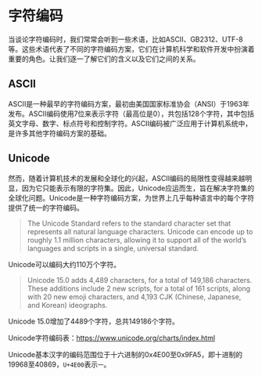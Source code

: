 # 字符编码

当谈论字符编码时，我们常常会听到一些术语，比如ASCII、GB2312、UTF-8等。这些术语代表了不同的字符编码方案，它们在计算机科学和软件开发中扮演着重要的角色。让我们逐一了解它们的含义以及它们之间的关系。

## ASCII

ASCII是一种最早的字符编码方案，最初由美国国家标准协会（ANSI）于1963年发布。ASCII编码使用7位来表示字符（最高位是0），共包括128个字符，其中包括英文字母、数字、标点符号和控制字符。ASCII编码被广泛应用于计算机系统中，是许多其他字符编码方案的基础。

## Unicode

然而，随着计算机技术的发展和全球化的兴起，ASCII编码的局限性变得越来越明显，因为它只能表示有限的字符集。因此，Unicode应运而生，旨在解决字符集的全球化问题。Unicode是一种字符编码方案，为世界上几乎每种语言中的每个字符提供了统一的字符编码。

> The Unicode Standard refers to the standard character set that represents all natural language characters. Unicode can encode up to roughly 1.1 million characters, allowing it to support all of the world’s languages and scripts in a single, universal standard.

Unicode可以编码大约110万个字符。

> Unicode 15.0 adds 4,489 characters, for a total of 149,186 characters. These additions include 2 new scripts, for a total of 161 scripts, along with 20 new emoji characters, and 4,193 CJK (Chinese, Japanese, and Korean) ideographs.

Unicode 15.0增加了4489个字符，总共149186个字符。

Unicode字符编码表：https://www.unicode.org/charts/index.html

Unicode基本汉字的编码范围位于十六进制的0x4E00至0x9FA5，即十进制的19968至40869，`U+4E00`表示`一`。
